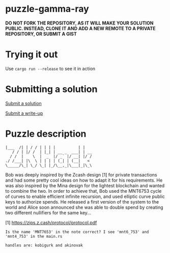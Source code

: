 # puzzle-gamma-ray

**DO NOT FORK THE REPOSITORY, AS IT WILL MAKE YOUR SOLUTION PUBLIC. INSTEAD, CLONE IT AND ADD A NEW REMOTE TO A PRIVATE REPOSITORY, OR SUBMIT A GIST**

Trying it out
=============

Use `cargo run --release` to see it in action

Submitting a solution
=====================

[Submit a solution](https://xng1lsio92y.typeform.com/to/ca4f2sT0)

[Submit a write-up](https://xng1lsio92y.typeform.com/to/zH5sNzep)

Puzzle description
==================

    |___  /| | / / | | | |          | |
       / / | |/ /  | |_| | __ _  ___| | __
      / /  |    \  |  _  |/ _` |/ __| |/ /
    ./ /___| |\  \ | | | | (_| | (__|   <
    \_____/\_| \_/ \_| |_/\__,_|\___|_|\_\

Bob was deeply inspired by the Zcash design [1] for private transactions and had some pretty cool ideas on how to adapt it for his requirements. He was also inspired by the Mina design for the lightest blockchain and wanted to combine the two. In order to achieve that, Bob used the MNT6753 cycle of curves to enable efficient infinite recursion, and used elliptic curve public keys to authorize spends. He released a first version of the system to the world and Alice soon announced she was able to double spend by creating two different nullifiers for the same key... 

[1] https://zips.z.cash/protocol/protocol.pdf

```
Is the name 'MNT7653' in the note correct? I see 'mnt6_753' and 'mnt4_753' in the main.rs

handles are: kobigurk and akinovak

```